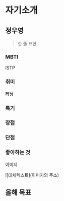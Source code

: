 # 자기소개

## 정우영
> 한 줄 표현

### MBTI
ISTP

### 취미
**러닝**

### 특기

### 장점

### 단점

### 좋아하는 것
이미지

![대체텍스트](이미지의 주소)

## 올해 목표



